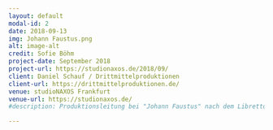 ```yaml
---
layout: default
modal-id: 2
date: 2018-09-13
img: Johann Faustus.png
alt: image-alt
credit: Sofie Böhm
project-date: September 2018
project-url: https://studionaxos.de/2018/09/
client: Daniel Schauf / Drittmittelproduktionen
client-url: https://drittmittelproduktionen.de/
venue: studioNAXOS Frankfurt
venue-url: https://studionaxos.de/
#description: Produktionsleitung bei "Johann Faustus" nach dem Libretto von Hanns Eisler unter der Regie von Daniel Schauf bei <a href="https://studionaxos.de">studioNAXOS</a> im Rahmen der Goethe Festwoche.

---
```

